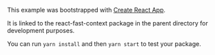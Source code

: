 This example was bootstrapped with [Create React App](https://github.com/facebook/create-react-app).

It is linked to the react-fast-context package in the parent directory for development purposes.

You can run `yarn install` and then `yarn start` to test your package.
